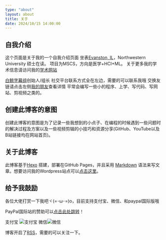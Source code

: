 ```yaml
---
type: "about"
layout: about
title: 关于
date: 2024/10/15 14:00:00
---
```


## 自我介绍

这个页面是关于我的一个自我介绍页面
坐表[Evanston, IL](https://www.google.com/maps/place/Evanston,+IL/)，Northwestern University 硕士在读。
项目为MSCS，方向是医学+HCI+ML。
关于更多我的学术信息请访问我的[学术网站](https://www.zla.app/)

[白鲸字幕组](https://www.belugasubs.com)创始人/组长
社交平台联系方式全在左边，需要的可以联系我哦
交换友链请点击左侧[我的朋友](https://www.zl-asica.com/friends)查看详情
平常会编写一些小的程序、上学、写代码、写网站、剪视频之类的。

## 创建此博客的意图

创建此博客的意图是为了记录一些我想到的小点子、在编程的时候遇到一些问题时的解决过程及方案以及一些视频剪辑的小技巧和资源分享(GitHub、YouTube以及B站链接均在网站首页)。

## 关于此博客

此博客基于[Hexo](https://hexo.io/) 搭建，部署在GitHub Pages，并且采用 [Markdown](https://www.markdownguide.org/) 语法来写文章。想要访问我的Wordpress站点可以[点击这里](https://www.zla.pub/)。

## 给予我鼓励

各位大佬打赏一下我吧ヾ(=･ω･=)o，目前支持支付宝、微信、和paypal国际版哦

PayPal国际站的赞助可以[点击此处跳转](https://paypal.me/ZLasica)！

支付宝 ![支付宝](https://s2.loli.net/2023/11/19/KojHf6wu8J9ySp2.jpg "支付宝")
微信![微信](https://s2.loli.net/2023/11/19/AePokujq2EwM6yX.jpg "微信")

博客开启了[RSS](https://www.zl-asica.com/atom.xml)，需要的可以关注一下。
